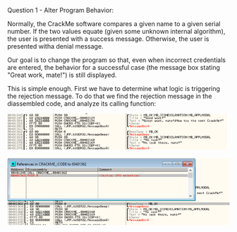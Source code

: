 Question 1 - Alter Program Behavior:

Normally, the CrackMe software compares a given name to a given serial number. If the two values equate (given some unknown internal algorithm), the user is presented with a success message. Otherwise, the user is presented witha denial message.

Our goal is to change the program so that, even when incorrect credentials are entered, the behavior for a successful case (the message box stating "Great work, mate!") is still displayed.

This is simple enough. First we have to determine what logic is triggering the rejection message. To do that we find the rejection message in the diassembled code, and analyze its calling function:

![Import Tables](Attachments/HW3_P1_Q1_MESSAGE_BOXES.png)

![Import Tables](Attachments/HW3_P1_Q1_CALLING_FUNCTION.png)
